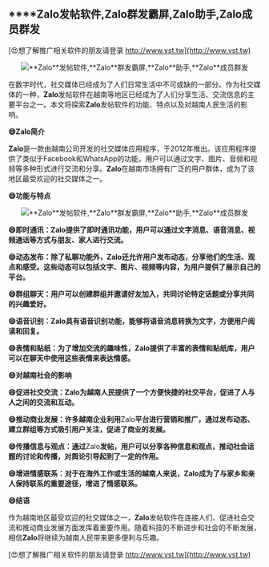 ## ****Zalo**发帖软件,**Zalo**群发霸屏,**Zalo**助手,**Zalo**成员群发**

[😍想了解推广相关软件的朋友请登录 http://www.vst.tw](http://www.vst.tw)

 <center><img src="https://vst.tw/MP4/tuiguang/png/6.png" alt="**Zalo**发帖软件,**Zalo**群发霸屏,**Zalo**助手,**Zalo**成员群发"></center>

在数字时代，社交媒体已经成为了人们日常生活中不可或缺的一部分。作为社交媒体的一种，**Zalo**发帖软件在越南等地区已经成为了人们分享生活、交流信息的主要平台之一。本文将探索**Zalo**发帖软件的功能、特点以及对越南人民生活的影响。

**😄**Zalo**简介**

**Zalo**是一款由越南公司开发的社交媒体应用程序，于2012年推出。该应用程序提供了类似于Facebook和WhatsApp的功能，用户可以通过文字、图片、音频和视频等多种形式进行交流和分享。**Zalo**在越南市场拥有广泛的用户群体，成为了该地区最受欢迎的社交媒体之一。

**😄功能与特点**

 <center><img src="https://vst.tw/MP4/tuiguang/png/7.png" alt="**Zalo**发帖软件,**Zalo**群发霸屏,**Zalo**助手,**Zalo**成员群发"></center>

**😄即时通讯：**Zalo**提供了即时通讯功能，用户可以通过文字消息、语音消息、视频通话等方式与朋友、家人进行交流。**

**😄动态发布：除了私聊功能外，**Zalo**还允许用户发布动态，分享他们的生活、观点和感受。这些动态可以包括文字、图片、视频等内容，为用户提供了展示自己的平台。**

**😄群组聊天：用户可以创建群组并邀请好友加入，共同讨论特定话题或分享共同的兴趣爱好。**

**😄语音识别：**Zalo**具有语音识别功能，能够将语音消息转换为文字，方便用户阅读和回复。**

**😄表情和贴纸：为了增加交流的趣味性，**Zalo**提供了丰富的表情和贴纸库，用户可以在聊天中使用这些表情来表达情感。**

**😄对越南社会的影响**

**😄促进社交交流：**Zalo**为越南人民提供了一个方便快捷的社交平台，促进了人与人之间的交流和互动。**

**😄推动商业发展：许多越南企业利用**Zalo**平台进行营销和推广，通过发布动态、建立群组等方式吸引用户关注，促进了商业的发展。**

**😄传播信息与观点：通过**Zalo**发帖，用户可以分享各种信息和观点，推动社会话题的讨论和传播，对舆论引导起到了一定的作用。**

**😄增进情感联系：对于在海外工作或生活的越南人来说，**Zalo**成为了与家乡和亲人保持联系的重要途径，增进了情感联系。**

**😄结语**

作为越南地区最受欢迎的社交媒体之一，**Zalo**发帖软件在连接人们、促进社会交流和推动商业发展方面发挥着重要作用。随着科技的不断进步和社会的不断发展，相信**Zalo**将继续为越南人民带来更多便利与乐趣。

[😍想了解推广相关软件的朋友请登录 http://www.vst.tw](http://www.vst.tw)



